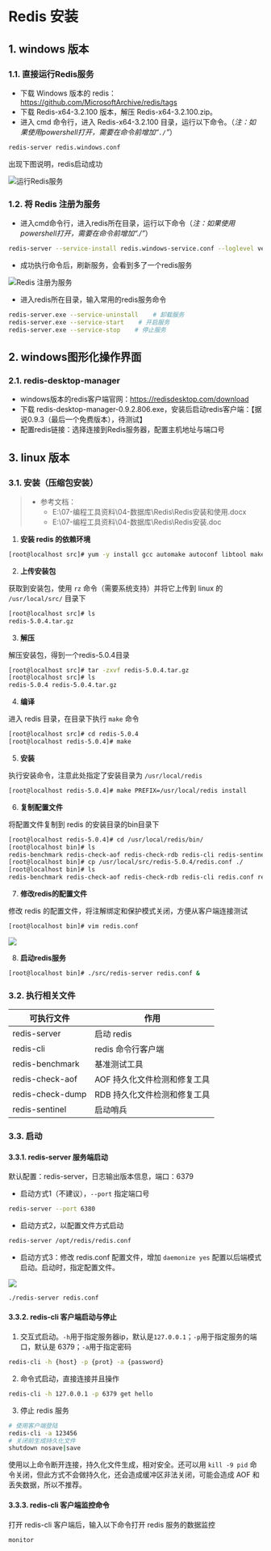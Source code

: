 # Redis 安装

## 1. windows 版本

### 1.1. 直接运行Redis服务

- 下载 Windows 版本的 redis：https://github.com/MicrosoftArchive/redis/tags
- 下载 Redis-x64-3.2.100 版本，解压 Redis-x64-3.2.100.zip。
- 进入 cmd 命令行，进入 Redis-x64-3.2.100 目录，运行以下命令。（*注：如果使用powershell打开，需要在命令前增加“`./`”*）

```bash
redis-server redis.windows.conf
```

出现下图说明，redis启动成功

![运行Redis服务](images/20190820180950209_12143.png)

### 1.2. 将 Redis 注册为服务

- 进入cmd命令行，进入redis所在目录，运行以下命令（*注：如果使用powershell打开，需要在命令前增加“./”*）

```bash
redis-server --service-install redis.windows-service.conf --loglevel verbose
```

- 成功执行命令后，刷新服务，会看到多了一个redis服务

![Redis 注册为服务](images/20190820182847422_20192.png)

- 进入redis所在目录，输入常用的redis服务命令

```bash
redis-server.exe --service-uninstall    # 卸载服务
redis-server.exe --service-start    # 开启服务
redis-server.exe --service-stop    # 停止服务
```

## 2. windows图形化操作界面

### 2.1. redis-desktop-manager

- windows版本的redis客户端官网：https://redisdesktop.com/download
- 下载 redis-desktop-manager-0.9.2.806.exe，安装后启动redis客户端：【据说0.9.3（最后一个免费版本），待测试】
- 配置redis链接：选择连接到Redis服务器，配置主机地址与端口号

## 3. linux 版本

### 3.1. 安装（压缩包安装）

> - 参考文档：
>   - E:\07-编程工具资料\04-数据库\Redis\Redis安装和使用.docx
>   - E:\07-编程工具资料\04-数据库\Redis\Redis安装.doc

1. **安装 redis 的依赖环境**

```bash
[root@localhost src]# yum -y install gcc automake autoconf libtool make
```

2. **上传安装包**

获取到安装包，使用 `rz` 命令（需要系统支持）并将它上传到 linux 的 `/usr/local/src/` 目录下

```bash
[root@localhost src]# ls
redis-5.0.4.tar.gz
```

3. **解压**

解压安装包，得到一个redis-5.0.4目录

```bash
[root@localhost src]# tar -zxvf redis-5.0.4.tar.gz
[root@localhost src]# ls
redis-5.0.4 redis-5.0.4.tar.gz
```

4. **编译**

进入 redis 目录，在目录下执行 `make` 命令

```bash
[root@localhost src]# cd redis-5.0.4
[root@localhost redis-5.0.4]# make
```

5. **安装**

执行安装命令，注意此处指定了安装目录为 `/usr/local/redis`

```bash
[root@localhost redis-5.0.4]# make PREFIX=/usr/local/redis install
```

6. **复制配置文件**

将配置文件复制到 redis 的安装目录的bin目录下

```bash
[root@localhost redis-5.0.4]# cd /usr/local/redis/bin/
[root@localhost bin]# ls
redis-benchmark redis-check-aof redis-check-rdb redis-cli redis-sentinelredis-server
[root@localhost bin]# cp /usr/local/src/redis-5.0.4/redis.conf ./
[root@localhost bin]# ls
redis-benchmark redis-check-aof redis-check-rdb redis-cli redis.conf redis-sentinel redis-server
```

7. **修改redis的配置文件**

修改 redis 的配置文件，将注解绑定和保护模式关闭，方便从客户端连接测试

```bash
[root@localhost bin]# vim redis.conf
```

![](images/213420718231681.png)

8. **启动redis服务**

```bash
[root@localhost bin]# ./src/redis-server redis.conf &
```

### 3.2. 执行相关文件

|     可执行文件     |           作用           |
| ---------------- | ----------------------- |
| redis-server     | 启动 redis               |
| redis-cli        | redis 命令行客户端         |
| redis-benchmark  | 基准测试工具               |
| redis-check-aof  | AOF 持久化文件检测和修复工具 |
| redis-check-dump | RDB 持久化文件检测和修复工具 |
| redis-sentinel   | 启动哨兵                  |

### 3.3. 启动

#### 3.3.1. redis-server 服务端启动

默认配置：redis-server，日志输出版本信息，端口：6379

- 启动方式1（不建议），`--port` 指定端口号

```bash
redis-server --port 6380
```

- 启动方式2，以配置文件方式启动

```bash
redis-server /opt/redis/redis.conf
```

- 启动方式3：修改 redis.conf 配置文件，增加 `daemonize yes` 配置以后端模式启动。启动时，指定配置文件。

![](images/20191110233242803_14088.jpg)

```bash
./redis-server redis.conf
```

#### 3.3.2. redis-cli 客户端启动与停止

1. 交互式启动。`-h`用于指定服务器ip，默认是`127.0.0.1`；`-p`用于指定服务的端口，默认是 6379；`-a`用于指定密码

```bash
redis-cli -h {host} -p {prot} -a {password}
```

2. 命令式启动，直接连接并且操作

```bash
redis-cli -h 127.0.0.1 -p 6379 get hello
```

3. 停止 redis 服务

```bash
# 使用客户端登陆
redis-cli -a 123456
# 关闭前生成持久化文件
shutdown nosave|save
```

使用以上命令断开连接，持久化文件生成，相对安全。还可以用 `kill -9 pid` 命令关闭，但此方式不会做持久化，还会造成缓冲区非法关闭，可能会造成 AOF 和丢失数据，所以不推荐。

#### 3.3.3. redis-cli 客户端监控命令

打开 redis-cli 客户端后，输入以下命令打开 redis 服务的数据监控

```bash
monitor
```

